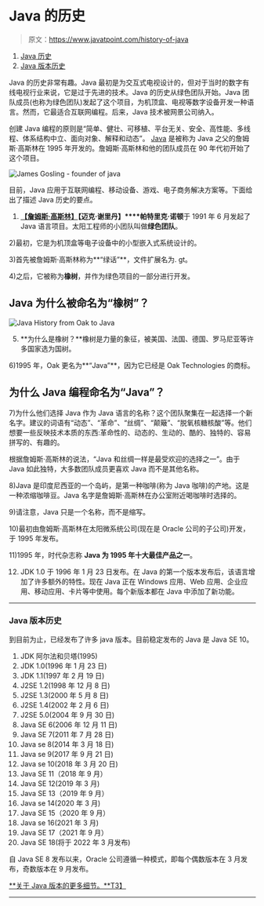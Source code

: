 # Java 的历史

> 原文：<https://www.javatpoint.com/history-of-java>

1.  [Java 历史](#)
2.  [Java 版本历史](#version)

Java 的历史非常有趣。Java 最初是为交互式电视设计的，但对于当时的数字有线电视行业来说，它是过于先进的技术。Java 的历史从绿色团队开始。Java 团队成员(也称为绿色团队)发起了这个项目，为机顶盒、电视等数字设备开发一种语言。然而，它最适合互联网编程。后来，Java 技术被网景公司纳入。

创建 Java 编程的原则是“简单、健壮、可移植、平台无关、安全、高性能、多线程、体系结构中立、面向对象、解释和动态”。 [Java](java-tutorial) 是被称为 Java 之父的詹姆斯·高斯林在 1995 年开发的。詹姆斯·高斯林和他的团队成员在 90 年代初开始了这个项目。

![James Gosling - founder of java](../img/ea3c2c38e9a67f8cd66ad59f3cd54602.png)

目前，Java 应用于互联网编程、移动设备、游戏、电子商务解决方案等。下面给出了描述 Java 历史的要点。

1) **[【詹姆斯·高斯林】](james-gosling-father-of-java)【迈克·谢里丹】****帕特里克·诺顿**于 1991 年 6 月发起了 Java 语言项目。太阳工程师的小团队叫做**绿色团队**。

2)最初，它是为机顶盒等电子设备中的小型嵌入式系统设计的。

3)首先被詹姆斯·高斯林称为**“绿话”**，文件扩展名为. gt。

4)之后，它被称为**橡树**，并作为绿色项目的一部分进行开发。

## Java 为什么被命名为“橡树”？

![Java History from Oak to Java](../img/3c47a90009e21039c6dde73a1603e27f.png)

5) **为什么是橡树？**橡树是力量的象征，被美国、法国、德国、罗马尼亚等许多国家选为国树。

6)1995 年，Oak 更名为**“Java”**，因为它已经是 Oak Technologies 的商标。

## 为什么 Java 编程命名为“Java”？

7)为什么他们选择 Java 作为 Java 语言的名称？这个团队聚集在一起选择一个新名字。建议的词语有“动态”、“革命”、“丝绸”、“颠簸”、“脱氧核糖核酸”等。他们想要一些反映技术本质的东西:革命性的、动态的、生动的、酷的、独特的、容易拼写的、有趣的。

根据詹姆斯·高斯林的说法，“Java 和丝绸一样是最受欢迎的选择之一”。由于 Java 如此独特，大多数团队成员更喜欢 Java 而不是其他名称。

8)Java 是印度尼西亚的一个岛屿，是第一种咖啡(称为 Java 咖啡)的产地。这是一种浓缩咖啡豆。Java 名字是詹姆斯·高斯林在办公室附近喝咖啡时选择的。

9)请注意，Java 只是一个名称，而不是缩写。

10)最初由詹姆斯·高斯林在太阳微系统公司(现在是 Oracle 公司的子公司)开发，于 1995 年发布。

11)1995 年，时代杂志称 **Java 为 1995 年十大最佳产品之一**。

12) JDK 1.0 于 1996 年 1 月 23 日发布。在 Java 的第一个版本发布后，该语言增加了许多额外的特性。现在 Java 正在 Windows 应用、Web 应用、企业应用、移动应用、卡片等中使用。每个新版本都在 Java 中添加了新功能。

* * *

### Java 版本历史

到目前为止，已经发布了许多 java 版本。目前稳定发布的 Java 是 Java SE 10。

1.  JDK 阿尔法和贝塔(1995)
2.  JDK 1.0(1996 年 1 月 23 日)
3.  JDK 1.1(1997 年 2 月 19 日)
4.  J2SE 1.2(1998 年 12 月 8 日)
5.  J2SE 1.3(2000 年 5 月 8 日)
6.  J2SE 1.4(2002 年 2 月 6 日)
7.  J2SE 5.0(2004 年 9 月 30 日)
8.  Java SE 6(2006 年 12 月 11 日)
9.  Java SE 7(2011 年 7 月 28 日)
10.  Java se 8(2014 年 3 月 18 日)
11.  Java se 9(2017 年 9 月 21 日)
12.  Java se 10(2018 年 3 月 20 日)
13.  Java SE 11（2018 年 9 月）
14.  Java SE 12(2019 年 3 月)
15.  Java SE 13（2019 年 9 月）
16.  Java se 14(2020 年 3 月)
17.  Java SE 15（2020 年 9 月）
18.  Java se 16(2021 年 3 月)
19.  Java SE 17（2021 年 9 月）
20.  Java SE 18(将于 2022 年 3 月发布)

自 Java SE 8 发布以来，Oracle 公司遵循一种模式，即每个偶数版本在 3 月发布，奇数版本在 9 月发布。

[**关于 Java 版本的更多细节。**T3】](java-versions)

* * *